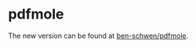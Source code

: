 # pdfmole

The new version can be found at [ben-schwen/pdfmole](https://github.com/ben-schwen/pdfmole).

